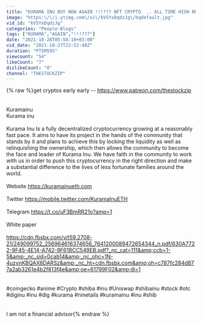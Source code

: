 ```yaml
---
title: "KURAMA INU BUY NOW AGAIN !!!??? NFT CRYPTO  .. ALL TIME HIGH NUMER .. ... 1000X!!????"
image: "https:\/\/i.ytimg.com\/vi\/kV5YxDqdzJg\/hqdefault.jpg"
vid_id: "kV5YxDqdzJg"
categories: "People-Blogs"
tags: ["KURAMA","AGAIN","!!!???"]
date: "2021-10-28T05:58:10+03:00"
vid_date: "2021-10-27T22:52:40Z"
duration: "PT5M59S"
viewcount: "54"
likeCount: "7"
dislikeCount: "0"
channel: "THESTOCKZIP"
---
```

{% raw %}get cryptos early early --  <a rel="nofollow" target="blank" href="https://www.patreon.com/thestockzip">https://www.patreon.com/thestockzip</a><br /><br /><br />Kuramainu<br />Kurama inu<br /><br />Kurama Inu Is a fully decentralized cryptocurrency growing at a reasonably fast pace. It aims to have its project in the hands of the community that stands by it and plans to achieve this by locking the liquidity as well as relinquishing the ownership, which then allows the community to become the face and leader of Kurama Inu. We have faith in the community to work with us in order to push this cryptocurrency in the right direction and make a substantial difference to the lives of less fortunate families around the world.<br /><br />Website  <a rel="nofollow" target="blank" href="https://kuramainueth.com">https://kuramainueth.com</a><br /><br />Twitter  <a rel="nofollow" target="blank" href="https://mobile.twitter.com/KuramaInuETH">https://mobile.twitter.com/KuramaInuETH</a><br /><br />Telegram  <a rel="nofollow" target="blank" href="https://t.co/uF3BmRR21o?amp=1">https://t.co/uF3BmRR21o?amp=1</a><br /><br />White paper<br /><br /><a rel="nofollow" target="blank" href="https://cdn.fbsbx.com/v/t59.2708-21/249099752_256964616374656_7641200089472654344_n.pdf/630A7722-9F45-4E14-A742-9F61BCC549EB.pdf?_nc_cat=111&amp;ccb=1-5&amp;_nc_sid=0cab14&amp;_nc_ohc=1N-4uzynKBQAX8DARSz&amp;_nc_ht=cdn.fbsbx.com&amp;oh=c787fc284d877a2ab3261e4b2f813f4e&amp;oe=61799F02&amp;dl=1">https://cdn.fbsbx.com/v/t59.2708-21/249099752_256964616374656_7641200089472654344_n.pdf/630A7722-9F45-4E14-A742-9F61BCC549EB.pdf?_nc_cat=111&amp;ccb=1-5&amp;_nc_sid=0cab14&amp;_nc_ohc=1N-4uzynKBQAX8DARSz&amp;_nc_ht=cdn.fbsbx.com&amp;oh=c787fc284d877a2ab3261e4b2f813f4e&amp;oe=61799F02&amp;dl=1</a><br /><br /><br />#coingecko #anime #Crypto #shiba #inu #Uniswap #shibainu #stock #otc #diginu #inu #dig #kurama #ninetails #kuramainu #inu #shib<br /><br /><br />I am not a financial advisor{% endraw %}
